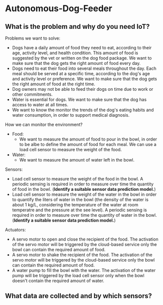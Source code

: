 # Autonomous-Dog-Feeder

## What is the problem and why do you need IoT?

Problems we want to solve:

- Dogs have a daily amount of food they need to eat, according to their age, activity level, and health condition. This amount of food is suggested by the vet or written on the dog food package. We want to make sure that the dog gets the right amount of food every day.
- Dogs need to eat their food into several meals throughout the day. Each meal should be served at a specific time, according to the dog's age and activity level or preference. We want to make sure that the dog gets the right amount of food at the right time.
- Dog owners may not be able to feed their dogs on time due to work or other commitments.
- Water is essential for dogs. We want to make sure that the dog has access to water at all times.
- We want to know the monitor the trends of the dog's eating habits and water consumption, in order to support medical diagnosis.

How we can monitor the environment?

- Food:
  - We want to measure the amount of food to pour in the bowl, in order to be albe to define the amount of food for each meal. We can use a load cell sensor to measure the weight of the food.
- Water:
  - We want to measure the amount of water left in the bowl.

Sensors:

- Load cell sensor to measure the weight of the food in the bowl.
A periodic sensing is required in order to measure over time the quantity of food in the bowl.
(**Identify a suitable sensor data prediction model.**)
- Load cell sensor to measure the weight of the water in the bowl in order to quantify the liters of water in the bowl (the density of the water is about 1 kg/L, considering the temperature of the water at room temperatre and the pressure at the see level).
A periodic sensing is required in order to measure over time the quantity of water in the bowl.
(**Identify a suitable sensor data prediction model.**)

Actuators:

- A servo motor to open and close the recipient of the food.
The activation of the servo motor will be triggered by the cloud-based service only the bowl can contain the required amount of food.
- A servo motor to shake the recipient of the food. The activation of the servo motor will be triggered by the cloud-based service only the bowl can contain the required amount of food.
- A water pump to fill the bowl with the water.
The activation of the water pump will be triggered by the load cell sensor only when the bowl doesn't contain the required amount of water.

## What data are collected and by which sensors?

